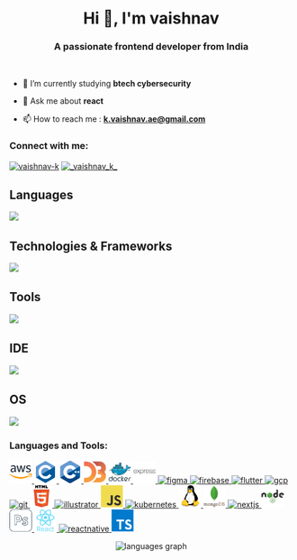 <h1 align="center">Hi 👋, I'm vaishnav</h1>
<h3 align="center">A passionate frontend developer from India</h3>

<p align="left"> <a href="https://twitter.com/" target="blank"><img src="https://img.shields.io/twitter/follow/?logo=twitter&style=for-the-badge" alt="" /></a> </p>

- 🌱 I’m currently studying **btech cybersecurity**

- 💬 Ask me about **react**

- 📫 How to reach me : **k.vaishnav.ae@gmail.com**

<h3 align="left">Connect with me:</h3>
<p align="left">
<a href="https://www.linkedin.com/in/vaishnav-k-5a15a527b" target="blank"><img align="center" src="https://raw.githubusercontent.com/rahuldkjain/github-profile-readme-generator/master/src/images/icons/Social/linked-in-alt.svg" alt="vaishnav-k" height="30" width="40" /></a>
<a href="https://instagram.com/_vaishnav_k_" target="blank"><img align="center" src="https://raw.githubusercontent.com/rahuldkjain/github-profile-readme-generator/master/src/images/icons/Social/instagram.svg" alt="_vaishnav_k_" height="30" width="40" /></a>
</p>


## Languages
<!--- https://skillicons.dev/icons?i=bash,lua,python,c,js,php,postgres&theme=dark&perline=8 --->
<picture>
  <source media="(prefers-color-scheme: dark)" srcset="https://raw.githubusercontent.com/shreyas-a-s/shreyas-a-s/main/assets/languages-dark.svg">
  <source media="(prefers-color-scheme: light)" srcset="https://raw.githubusercontent.com/shreyas-a-s/shreyas-a-s/main/assets/languages-light.svg">
  <img src="https://raw.githubusercontent.com/shreyas-a-s/shreyas-a-s/main/assets/languages-light.svg">
</picture>

## Technologies & Frameworks
<!--- https://skillicons.dev/icons?i=html,css,md,aws&theme=dark&perline=8 --->
<picture>
  <source media="(prefers-color-scheme: dark)" srcset="https://raw.githubusercontent.com/shreyas-a-s/shreyas-a-s/main/assets/tech-and-frameworks-dark.svg">
  <source media="(prefers-color-scheme: light)" srcset="https://raw.githubusercontent.com/shreyas-a-s/shreyas-a-s/main/assets/tech-and-frameworks-light.svg">
  <img src="https://raw.githubusercontent.com/shreyas-a-s/shreyas-a-s/main/assets/tech-and-frameworks-light.svg">
</picture>

## Tools
<!--- https://skillicons.dev/icons?i=git,github,gitlab,obsidian,discord&theme=dark&perline=8 --->
<picture>
  <source media="(prefers-color-scheme: dark)" srcset="https://raw.githubusercontent.com/shreyas-a-s/shreyas-a-s/main/assets/tools-dark.svg">
  <source media="(prefers-color-scheme: light)" srcset="https://raw.githubusercontent.com/shreyas-a-s/shreyas-a-s/main/assets/tools-light.svg">
  <img src="https://raw.githubusercontent.com/shreyas-a-s/shreyas-a-s/main/assets/tools-light.svg">
</picture>

## IDE
<!--- https://skillicons.dev/icons?i=vscode,vscodium,neovim,vim&theme=dark&perline=8 --->
<picture>
  <source media="(prefers-color-scheme: dark)" srcset="https://raw.githubusercontent.com/shreyas-a-s/shreyas-a-s/main/assets/ide-dark.svg">
  <source media="(prefers-color-scheme: light)" srcset="https://raw.githubusercontent.com/shreyas-a-s/shreyas-a-s/main/assets/ide-light.svg">
  <img src="https://raw.githubusercontent.com/shreyas-a-s/shreyas-a-s/main/assets/ide-light.svg">
</picture>

## OS
<!--- https://skillicons.dev/icons?i=linux,debian,nix,redhat,ubuntu,mint,arch,windows&theme=dark&perline=8 --->
<picture>
  <source media="(prefers-color-scheme: dark)" srcset="https://raw.githubusercontent.com/shreyas-a-s/shreyas-a-s/main/assets/os-dark.svg">
  <source media="(prefers-color-scheme: light)" srcset="https://raw.githubusercontent.com/shreyas-a-s/shreyas-a-s/main/assets/os-light.svg">
  <img src="https://raw.githubusercontent.com/shreyas-a-s/shreyas-a-s/main/assets/os-light.svg">
</picture>


<h3 align="left">Languages and Tools:</h3>
<p align="left"> <a href="https://aws.amazon.com" target="_blank" rel="noreferrer"> <img src="https://raw.githubusercontent.com/devicons/devicon/master/icons/amazonwebservices/amazonwebservices-original-wordmark.svg" alt="aws" width="40" height="40"/> </a> <a href="https://www.cprogramming.com/" target="_blank" rel="noreferrer"> <img src="https://raw.githubusercontent.com/devicons/devicon/master/icons/c/c-original.svg" alt="c" width="40" height="40"/> </a> <a href="https://www.w3schools.com/cpp/" target="_blank" rel="noreferrer"> <img src="https://raw.githubusercontent.com/devicons/devicon/master/icons/cplusplus/cplusplus-original.svg" alt="cplusplus" width="40" height="40"/> </a> <a href="https://d3js.org/" target="_blank" rel="noreferrer"> <img src="https://raw.githubusercontent.com/devicons/devicon/master/icons/d3js/d3js-original.svg" alt="d3js" width="40" height="40"/> </a> <a href="https://www.docker.com/" target="_blank" rel="noreferrer"> <img src="https://raw.githubusercontent.com/devicons/devicon/master/icons/docker/docker-original-wordmark.svg" alt="docker" width="40" height="40"/> </a> <a href="https://expressjs.com" target="_blank" rel="noreferrer"> <img src="https://raw.githubusercontent.com/devicons/devicon/master/icons/express/express-original-wordmark.svg" alt="express" width="40" height="40"/> </a> <a href="https://www.figma.com/" target="_blank" rel="noreferrer"> <img src="https://www.vectorlogo.zone/logos/figma/figma-icon.svg" alt="figma" width="40" height="40"/> </a> <a href="https://firebase.google.com/" target="_blank" rel="noreferrer"> <img src="https://www.vectorlogo.zone/logos/firebase/firebase-icon.svg" alt="firebase" width="40" height="40"/> </a> <a href="https://flutter.dev" target="_blank" rel="noreferrer"> <img src="https://www.vectorlogo.zone/logos/flutterio/flutterio-icon.svg" alt="flutter" width="40" height="40"/> </a> <a href="https://cloud.google.com" target="_blank" rel="noreferrer"> <img src="https://www.vectorlogo.zone/logos/google_cloud/google_cloud-icon.svg" alt="gcp" width="40" height="40"/> </a> <a href="https://git-scm.com/" target="_blank" rel="noreferrer"> <img src="https://www.vectorlogo.zone/logos/git-scm/git-scm-icon.svg" alt="git" width="40" height="40"/> </a> <a href="https://www.w3.org/html/" target="_blank" rel="noreferrer"> <img src="https://raw.githubusercontent.com/devicons/devicon/master/icons/html5/html5-original-wordmark.svg" alt="html5" width="40" height="40"/> </a> <a href="https://www.adobe.com/in/products/illustrator.html" target="_blank" rel="noreferrer"> <img src="https://www.vectorlogo.zone/logos/adobe_illustrator/adobe_illustrator-icon.svg" alt="illustrator" width="40" height="40"/> </a> <a href="https://developer.mozilla.org/en-US/docs/Web/JavaScript" target="_blank" rel="noreferrer"> <img src="https://raw.githubusercontent.com/devicons/devicon/master/icons/javascript/javascript-original.svg" alt="javascript" width="40" height="40"/> </a> <a href="https://kubernetes.io" target="_blank" rel="noreferrer"> <img src="https://www.vectorlogo.zone/logos/kubernetes/kubernetes-icon.svg" alt="kubernetes" width="40" height="40"/> </a> <a href="https://www.linux.org/" target="_blank" rel="noreferrer"> <img src="https://raw.githubusercontent.com/devicons/devicon/master/icons/linux/linux-original.svg" alt="linux" width="40" height="40"/> </a> <a href="https://www.mongodb.com/" target="_blank" rel="noreferrer"> <img src="https://raw.githubusercontent.com/devicons/devicon/master/icons/mongodb/mongodb-original-wordmark.svg" alt="mongodb" width="40" height="40"/> </a> <a href="https://nextjs.org/" target="_blank" rel="noreferrer"> <img src="https://cdn.worldvectorlogo.com/logos/nextjs-2.svg" alt="nextjs" width="40" height="40"/> </a> <a href="https://nodejs.org" target="_blank" rel="noreferrer"> <img src="https://raw.githubusercontent.com/devicons/devicon/master/icons/nodejs/nodejs-original-wordmark.svg" alt="nodejs" width="40" height="40"/> </a> <a href="https://www.photoshop.com/en" target="_blank" rel="noreferrer"> <img src="https://raw.githubusercontent.com/devicons/devicon/master/icons/photoshop/photoshop-line.svg" alt="photoshop" width="40" height="40"/> </a> <a href="https://reactjs.org/" target="_blank" rel="noreferrer"> <img src="https://raw.githubusercontent.com/devicons/devicon/master/icons/react/react-original-wordmark.svg" alt="react" width="40" height="40"/> </a> <a href="https://reactnative.dev/" target="_blank" rel="noreferrer"> <img src="https://reactnative.dev/img/header_logo.svg" alt="reactnative" width="40" height="40"/> </a> <a href="https://www.typescriptlang.org/" target="_blank" rel="noreferrer"> <img src="https://raw.githubusercontent.com/devicons/devicon/master/icons/typescript/typescript-original.svg" alt="typescript" width="40" height="40"/> </a> </p>




<div align="center">
  <img src="https://github-readme-stats.vercel.app/api/top-langs?username=vaishnav&locale=en&hide_title=false&layout=compact&card_width=320&langs_count=5&theme=dracula&hide_border=false" height="150" alt="languages graph"  />
</div>
